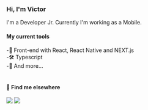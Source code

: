 ### ****Hi, I'm Victor****


 I'm a Developer Jr. Currently I'm working as a Mobile. 
 
 #### ****My current tools****
 
-📲 Front-end with React, React Native and NEXT.js<br>
-🛠️ Typescript <br>
-🧰 And more...



#





 #### ****💬 Find me elsewhere****
  
<div> 
  <a href="https://www.linkedin.com/in/victor-avila-ciechovicz-55a172106/" target="_blank"><img src="https://img.shields.io/badge/linkedin-%230077B5.svg?style=for-the-badge&logo=linkedin&logoColor=white" target="_blank"></a> 
    <a href = "mailto:victor09avila@hotmail.com"><img src="https://img.shields.io/badge/Microsoft_Outlook-0078D4?style=for-the-badge&logo=microsoft-outlook&logoColor=white" target="_blank"></a>
  
 
</div>
